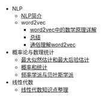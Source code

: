 - NLP
	- [NLP简介](NLP/NLP简介.md)
	- word2vec
		- [word2vec中的数学原理详解](NLP/word2vec/word2vec中的数学原理详解.md)
		- [总结](NLP/word2vec/总结.md)
		- [通俗理解word2vec](NLP/word2vec/通俗理解word2vec.md)
- 概率论与数理统计
	- [最大似然估计和最大后验估计](概率论与数理统计/最大似然估计和最大后验估计.md)
	- [概率和统计](概率论与数理统计/概率和统计.md)
	- [频率学派与贝叶斯学派](概率论与数理统计/频率学派与贝叶斯学派.md)
- 线性代数
	- [线性代数知识点整理](线性代数/线性代数知识点整理.md)
